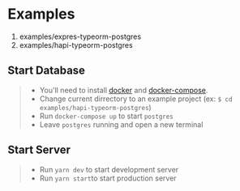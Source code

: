 # Examples

1. examples/expres-typeorm-postgres
1. examples/hapi-typeorm-postgres

## Start Database

> * You'll need to install [docker](https://docs.docker.com/install/) and [docker-compose](https://docs.docker.com/compose/install/).
> * Change current dirrectory to an example project (ex: `$ cd examples/hapi-typeorm-postgres`)
> * Run `docker-compose up` to start `postgres` 
> * Leave `postgres` running and open a new terminal

## Start Server

> * Run `yarn dev` to start development server
> * Run `yarn start`to start production server
